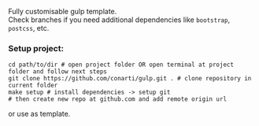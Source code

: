 Fully customisable gulp template.  
Check branches if you need additional dependencies like `bootstrap`, `postcss`, etc.

### Setup project:
```shell
cd path/to/dir # open project folder OR open terminal at project folder and follow next steps
git clone https://github.com/conarti/gulp.git . # clone repository in current folder
make setup # install dependencies -> setup git
# then create new repo at github.com and add remote origin url
```
or use as template.
